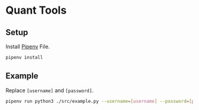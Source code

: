 # Quant Tools

## Setup
Install [Pipenv](https://pipenv-fork.readthedocs.io/en/latest/basics.html) File.

```bash
pipenv install
```

## Example
Replace `[username]` and `[password]`.

```bash
pipenv run python3 ./src/example.py --username=[username] --password=[password] --date=2021-01-13 --asset_class=commodity
```
